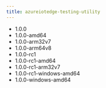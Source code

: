 ```yaml
---
title: azureiotedge-testing-utility
---
```

- 1.0.0
- 1.0.0-amd64
- 1.0.0-arm32v7
- 1.0.0-arm64v8
- 1.0.0-rc1
- 1.0.0-rc1-amd64
- 1.0.0-rc1-arm32v7
- 1.0.0-rc1-windows-amd64
- 1.0.0-windows-amd64
